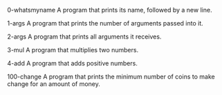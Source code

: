 0-whatsmyname
A program that prints its name, followed by a new line.

1-args
A program that prints the number of arguments passed into it.

2-args
A program that prints all arguments it receives.

3-mul
A program that multiplies two numbers.

4-add
A program that adds positive numbers.

100-change
A program that prints the minimum number of coins to make change for an amount of money.
